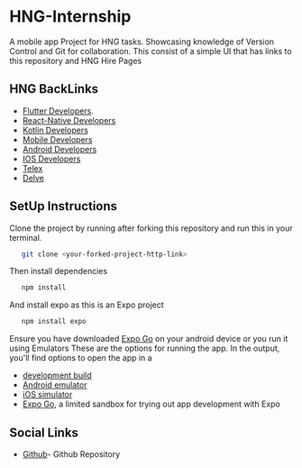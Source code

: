 # HNG-Internship
A mobile app Project for HNG tasks. Showcasing knowledge of Version Control and Git for collaboration.
This consist of a simple UI that has links to this repository and HNG Hire Pages

## HNG BackLinks
- [Flutter Developers](http://hng.tech/hire/flutter-developers). 
- [React-Native Developers](http://hng.tech/hire/react-native-developers)
- [Kotlin Developers](https://hng.tech/hire/kotlin-developers)
- [Mobile Developers](https://hng.tech/hire/mobile-ui-ux-developers)
- [Android Developers](http://hng.tech/hire/android-developers)
- [IOS Developers](https://hng.tech/hire/ios-developers)
- [Telex](https://telex.im/)
- [Delve](https://delve.fun/)

## SetUp Instructions
Clone the project by running after forking this repository and run this in your terminal.
 ```bash
    git clone <your-forked-project-http-link>
   ```
Then install dependencies
 ```bash
    npm install
   ```
And install expo as this is an Expo project
 ```bash
    npm install expo
   ```
Ensure you have downloaded [Expo Go](https://play.google.com/store/apps/details?id=host.exp.exponent&hl=en&pli=1) on your android device 
or you run it using Emulators
These are the options for running the app.
In the output, you'll find options to open the app in a

- [development build](https://docs.expo.dev/develop/development-builds/introduction/)
- [Android emulator](https://docs.expo.dev/workflow/android-studio-emulator/)
- [iOS simulator](https://docs.expo.dev/workflow/ios-simulator/)
- [Expo Go](https://expo.dev/go), a limited sandbox for trying out app development with Expo


## Social Links
- [Github](https://github.com/J0HJOH/HNG-Internship)- Github Repository
